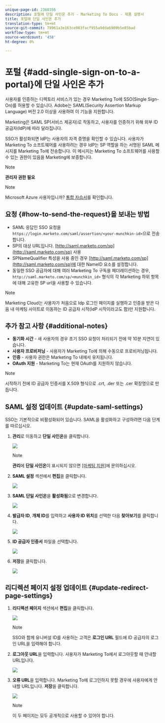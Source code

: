 ```yaml
---
unique-page-id: 2360356
description: 포털에 단일 사인온 추가 - Marketing To Docs - 제품 설명서
title: 포털에 단일 사인온 추가
translation-type: tm+mt
source-git-commit: 78961a3e163ce903facf955a9dda6909b5e85bad
workflow-type: tm+mt
source-wordcount: '458'
ht-degree: 0%

---
```



# 포털 {#add-single-sign-on-to-a-portal}에 단일 사인온 추가

사용자를 인증하는 디렉토리 서비스가 있는 경우 Marketing To에 SSO(Single Sign-On)를 허용할 수 있습니다. Adobe는 SAML(Security Assertion Markup Language) 버전 2.0 이상을 사용하여 이 기능을 지원합니다.

Marketing은 SAML SP(서비스 제공자)로 작동하고, 사용자를 인증하기 위해 외부 ID 공급자(IdP)에 따라 달라집니다.

SSO가 활성화되면 IdP는 사용자의 자격 증명을 확인할 수 있습니다. 사용자가 Marketing To 소프트웨어를 사용하려는 경우 IdP는 SP 역할을 하는 서명된 SAML 메시지를 Marketing To에 전송합니다. 이 메시지는 Marketing To 소프트웨어를 사용할 수 있는 권한이 있음을 Marketing에 보증합니다.

>[!NOTE]
>
>**관리자 권한 필요**

>[!NOTE]
>
>Microsoft Azure 사용자입니까? [통합 자습서](https://azure.microsoft.com/en-us/documentation/articles/active-directory-saas-marketo-tutorial/)를 확인합니다.

## 요청 {#how-to-send-the-request}을 보내는 방법

* SAML 응답인 SSO 요청을 `https://login.marketo.com/saml/assertion/<your-munchkin-id>`으로 전송합니다.
* SP의 대상 URL입니다. [http://saml.marketo.com/sp](http://saml.marketo.com/sp) 사용
* SPNameQualifier 특성을 사용 중인 경우 [http://saml.marketo.com/sp](http://saml.marketo.com/sp)에 대한 NameID 요소를 설정합니다.
* 동일한 SSO 공급자에 대해 여러 Marketing To 구독을 페더레이션하는 경우, `http://saml.marketo.com/sp/<munchkin_id>` 형식의 각 Marketing 하위 항목에 대해 고유한 SP url을 사용할 수 있습니다.

>[!NOTE]
>
>Marketing Cloud는 사용자가 처음으로 Idp 로그인 페이지를 실행하고 인증을 받은 다음 내 마케팅 사이트로 이동하는 ID 공급자 시작(IdP 시작이라고도 함)만 지원합니다.

## 추가 참고 사항 {#additional-notes}

* **동기화 시간**  - 새 사용자의 경우 초기 SSO 요청이 처리되기 전에 약 10분 지연이 있습니다.
* **사용자 프로비저닝**  - 사용자가 Marketing To에 의해 수동으로 프로비저닝됩니다.
* **인증**  - 사용자 권한은 Marketing To 내에서 유지됩니다.
* **OAuth 지원**  - Marketing To는 현재 OAuth를 지원하지 않습니다.

>[!NOTE]
>
>시작하기 전에 ID 공급자 인증서를 X.509 형식으로 .crt, .der 또는 .cer 확장명으로 만듭니다.

## SAML 설정 업데이트 {#update-saml-settings}

SSO는 기본적으로 비활성화되어 있습니다. SAML을 활성화하고 구성하려면 다음 단계를 따르십시오.

1. **관리**&#x200B;로 이동하고 **단일 사인온**&#x200B;을 클릭합니다.

   ![](assets/image2014-9-24-14-3a36-3a50.png)

   >[!NOTE]
   >
   >**관리**&#x200B;에 **단일 사인온**&#x200B;이 표시되지 않으면 [[마케팅 지원]](https://nation.marketo.com/t5/Support/ct-p/Support)에 문의하십시오.

1. **SAML 설정** 섹션에서 **편집**&#x200B;을 클릭합니다.

   ![](assets/image2014-9-24-14-3a37-3a3.png)

1. **SAML 단일 사인온**&#x200B;을 **활성화됨**&#x200B;으로 변경합니다.

   ![](assets/image2014-9-24-14-3a37-3a17.png)

1. **발급자 ID**, **개체 ID**&#x200B;를 입력하고 **사용자 ID 위치**&#x200B;를 선택한 다음 **찾아보기**&#x200B;를 클릭합니다.

   ![](assets/image2014-9-24-14-3a37-3a32.png)

1. **ID 공급자 인증서** 파일을 선택합니다.

   ![](assets/image2014-9-24-14-3a38-3a8.png)

1. **저장**&#x200B;을 클릭합니다.

   ![](assets/image2014-9-24-14-3a38-3a22.png)

## 리디렉션 페이지 설정 업데이트 {#update-redirect-page-settings}

1. **리디렉션 페이지** 섹션에서 **편집**&#x200B;을 클릭합니다.

   ![](assets/seven.png)

   >[!NOTE]
   >
   >SSO와 함께 유니버설 ID를 사용하는 고객은 **로그인 URL** 필드에 ID 공급자의 로그인 URL을 입력해야 합니다.

1. **로그아웃 URL**&#x200B;을 입력합니다. 사용자가 Marketing To에서 로그아웃할 때 안내할 URL입니다.

   ![](assets/eight.png)

1. **오류 URL**&#x200B;을 입력합니다. Marketing To에 로그인하지 못할 경우에 사용자에게 안내할 URL입니다. **저장**&#x200B;을 클릭합니다.

   ![](assets/nine.png)

   >[!NOTE]
   >
   >이 두 페이지는 모두 공개적으로 사용할 수 있어야 합니다.
